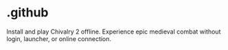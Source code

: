 # .github
Install and play Chivalry 2 offline. Experience epic medieval combat without login, launcher, or online connection.
